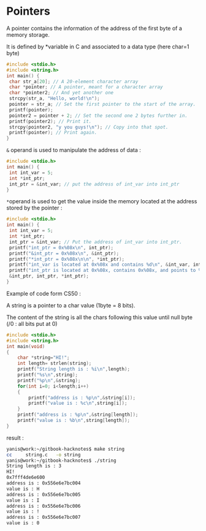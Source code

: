 # Pointers

A pointer contains the information of the address of the first byte of a memory storage.

It is defined by \*variable in C and associated to a data type (here char=1 byte)

```c
#include <stdio.h>
#include <string.h>
int main() {
 char str_a[20]; // A 20-element character array
 char *pointer; // A pointer, meant for a character array
 char *pointer2; // And yet another one
 strcpy(str_a, "Hello, world!\n");
 pointer = str_a; // Set the first pointer to the start of the array.
 printf(pointer);
 pointer2 = pointer + 2; // Set the second one 2 bytes further in.
 printf(pointer2); // Print it.
 strcpy(pointer2, "y you guys!\n"); // Copy into that spot.
 printf(pointer); // Print again.
}
```

`&` operand is used to manipulate the address of data :&#x20;

```c
#include <stdio.h>
int main() {
 int int_var = 5;
 int *int_ptr;
 int_ptr = &int_var; // put the address of int_var into int_ptr
}
```

`*`operand is used to get the value inside the memory located at the address stored by the pointer :

```c
#include <stdio.h>
int main() {
 int int_var = 5;
 int *int_ptr;
 int_ptr = &int_var; // Put the address of int_var into int_ptr.
 printf("int_ptr = 0x%08x\n", int_ptr);
 printf("&int_ptr = 0x%08x\n", &int_ptr);
 printf("*int_ptr = 0x%08x\n\n", *int_ptr);
 printf("int_var is located at 0x%08x and contains %d\n", &int_var, int_var);
 printf("int_ptr is located at 0x%08x, contains 0x%08x, and points to %d\n\n",
 &int_ptr, int_ptr, *int_ptr);
}
```

Example of code form CS50 :&#x20;

A string is a pointer to a char value (1byte = 8 bits).

The content of the string is all the chars following this value until null byte (/0 : all bits put at 0)

```c
#include <stdio.h>
#include <string.h>
int main(void)
{
    char *string="HI!";
    int length= strlen(string);
    printf("String length is : %i\n",length);
    printf("%s\n",string);
    printf("%p\n",&string);
    for(int i=0; i<length;i++)
    {
        printf("address is : %p\n",&string[i]);
        printf("value is : %c\n",string[i]);
    }
    printf("address is : %p\n",&string[length]);
    printf("value is : %b\n",string[length]);
}
```

result :&#x20;

```bash
yanis@work:~/gitbook-hacknotes$ make string
cc     string.c   -o string
yanis@work:~/gitbook-hacknotes$ ./string 
String length is : 3
HI!
0x7fff4de6e600
address is : 0x556e6e7bc004
value is : H
address is : 0x556e6e7bc005
value is : I
address is : 0x556e6e7bc006
value is : !
address is : 0x556e6e7bc007
value is : 0
```

